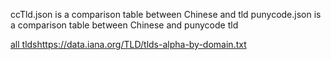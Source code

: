 ccTld.json is a comparison table between Chinese and tld
punycode.json is a comparison table between Chinese and punycode tld

[all tlds](https://data.iana.org/TLD/tlds-alpha-by-domain.txt)https://data.iana.org/TLD/tlds-alpha-by-domain.txt
